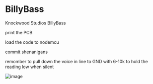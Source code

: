 # BillyBass
Knockwood Studios BillyBass

print the PCB

load the code to nodemcu

commit shenanigans

remomber to pull down the voice in line to GND with 6-10k to hold the reading low when silent

![image](https://github.com/user-attachments/assets/7f6632ce-4b7f-477e-bc9c-cbaa38b01312)
